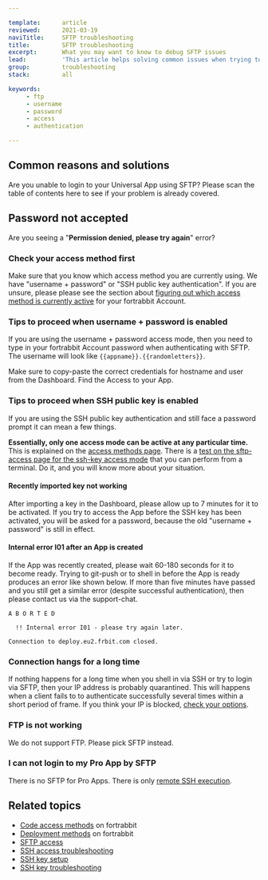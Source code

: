 ```yaml
---

template:      article
reviewed:      2021-03-19
naviTitle:     SFTP troubleshooting
title:         SFTP troubleshooting
excerpt:       What you may want to know to debug SFTP issues
lead:          'This article helps solving common issues when trying to connect by SFTP to on an App hosted on fortrabbit.'
group:         troubleshooting
stack:         all

keywords:
     - ftp
     - username
     - password
     - access
     - authentication

---
```



## Common reasons and solutions

Are you unable to login to your Universal App using SFTP? Please scan the table of contents here to see if your problem is already covered.


## Password not accepted

Are you seeing a "**Permission denied, please try again**" error?

### Check your access method first

Make sure that you know which access method you are currently using. We have "username + password" or "SSH public key authentication". If you are unsure, please please see the section about [figuring out which access method is currently active](access-methods#toc-available-authentication-methods) for your fortrabbit Account.


### Tips to proceed when username + password is enabled

If you are using the username + password access mode, then you need to type in your fortrabbit Account password when authenticating with SFTP. The username will look like `{{appname}}.{{randomletters}}`. 

Make sure to copy-paste the correct credentials for hostname and user from the Dashboard. Find the Access to your App.


### Tips to proceed when SSH public key is enabled

If you are using the SSH public key authentication and still face a password prompt it can mean a few things. 


**Essentially, only one access mode can be active at any particular time.** This is explained on the [access methods page](access-methods).
There is a [test on the sftp-access page for the ssh-key access mode](sftp-uni#toc-verify-ssh-key-mode) that you can perform from a terminal.
Do it, and you will know more about your situation.


#### Recently imported key not working

After importing a key in the Dashboard, please allow up to 7 minutes for it to be activated. If you try to access the App before the SSH key has been activated, you will be asked for a password, because the old "username + password" is still in effect.

#### Internal error I01 after an App is created

If the App was recently created, please wait 60-180 seconds for it to become ready.
Trying to git-push or to shell in before the App is ready produces an error like shown below.
If more than five minutes have passed and you still get a similar error (despite
successful authentication), then please contact us via the support-chat.

    A B O R T E D

      !! Internal error I01 - please try again later.

    Connection to deploy.eu2.frbit.com closed.

### Connection hangs for a long time

If nothing happens for a long time when you shell in via SSH or try to login via SFTP,
then your IP address is probably quarantined.
This will happens when a client fails to to authenticate successfully several times within
a short period of frame.  If you think your IP is blocked, [check your options](denylist).

### FTP is not working

We do not support FTP. Please pick SFTP instead.

### I can not login to my Pro App by SFTP

There is no SFTP for Pro Apps. There is only [remote SSH execution](/remote-ssh-execution-pro).


## Related topics

- [Code access methods](/access-methods) on fortrabbit
- [Deployment methods](/deployment-methods) on fortrabbit
- [SFTP access](/sftp-uni)
- [SSH access troubleshooting](/ssh-troubleshooting)
- [SSH key setup](ssh-keys)
- [SSH key troubleshooting](/ssh-key-troubleshooting)
